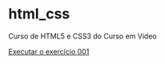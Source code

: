 # html_css
 Curso de HTML5 e CSS3 do Curso em Vídeo

 <a href="https://yamilaschuarstz.github.io/html_css/exercicios/01/index">Executar o exercício 001</a>

 
